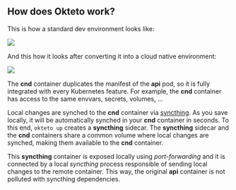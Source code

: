## How does Okteto work?

This is how a standard dev environment looks like:

<img align="left" src="env.png">

&nbsp;

And this how it looks after converting it into a cloud native environment:

<img align="left" src="cnd.png">
&nbsp;

The **cnd** container duplicates the manifest of the **api** pod, so it is fully integrated with every Kubernetes feature.
For example, the **cnd** container has access to the same envvars, secrets, volumes, ...

Local changes are synched to the **cnd** container via [syncthing](https://github.com/syncthing/syncthing). As you save locally, it will be automatically synched in your **cnd** container in seconds. To this end, `okteto up` creates a **syncthing** sidecar. The **syncthing** sidecar and the **cnd** containers share a common volume where local changes are synched, making them available to the **cnd** container.

This **syncthing** container is exposed locally using *port-forwarding* and it is connected by a local *syncthing* process responsible of sending local changes to the remote container. This way, the original **api** container is not polluted with syncthing dependencies.


